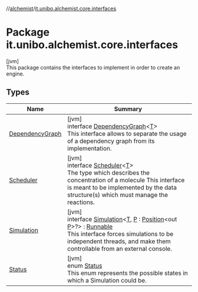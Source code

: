 //[alchemist](../../index.md)/[it.unibo.alchemist.core.interfaces](index.md)

# Package it.unibo.alchemist.core.interfaces

[jvm]\
This package contains the interfaces to implement in order to create an engine.

## Types

| Name | Summary |
|---|---|
| [DependencyGraph](-dependency-graph/index.md) | [jvm]<br>interface [DependencyGraph](-dependency-graph/index.md)<[T](-dependency-graph/index.md)><br>This interface allows to separate the usage of a dependency graph from its implementation. |
| [Scheduler](-scheduler/index.md) | [jvm]<br>interface [Scheduler](-scheduler/index.md)<[T](-scheduler/index.md)><br>The type which describes the concentration of a molecule This interface is meant to be implemented by the data structure(s) which must manage the reactions. |
| [Simulation](-simulation/index.md) | [jvm]<br>interface [Simulation](-simulation/index.md)<[T](-simulation/index.md), [P](-simulation/index.md) : [Position](../it.unibo.alchemist.model.interfaces/-position/index.md)<out [P](../it.unibo.alchemist.model.interfaces/-layer/index.md)>?> : [Runnable](https://docs.oracle.com/javase/8/docs/api/java/lang/Runnable.html)<br>This interface forces simulations to be independent threads, and make them controllable from an external console. |
| [Status](-status/index.md) | [jvm]<br>enum [Status](-status/index.md)<br>This enum represents the possible states in which a Simulation could be. |
